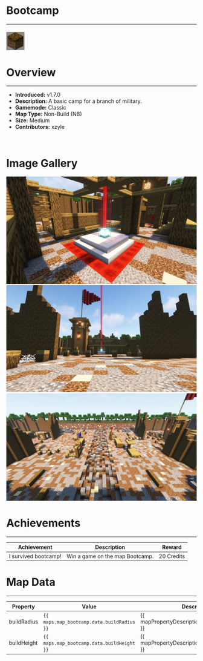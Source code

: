 # Bootcamp

***

#### ![bootcampicon](../assets/maps/bootcamp/bootcamp-icon.jpg)

# Overview
***
- **Introduced:** v1.7.0
- **Description:** A basic camp for a branch of military. 
- **Gamemode:** Classic
- **Map Type:** Non-Build (NB)
- **Size:** Medium
- **Contributors:** xzyle

<br />  

# Image Gallery
![Bootcamp - Beacon](../assets/maps/bootcamp/bootcamp-beacon.jpg '')
![Bootcamp - Base](../assets/maps/bootcamp/bootcamp-base.jpg '')
![Bootcamp - Middle](../assets/maps/bootcamp/bootcamp-middle.jpg '')

# Achievements
***

| Achievement | Description | Reward |
| ----- | ----- | ------ |
| I survived bootcamp! | Win a game on the map Bootcamp. | 20 Credits |



# Map Data
***

| Property | Value | Description |
| ----------- | ----------- | ------ |
| buildRadius |`{{ maps.map_bootcamp.data.buildRadius }}`| {{ mapPropertyDescriptions.buildRadius.classic }} |
| buildHeight |`{{ maps.map_bootcamp.data.buildHeight }}`| {{ mapPropertyDescriptions.buildHeight.classic }} |